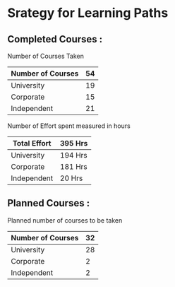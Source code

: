 # Srategy for Learning Paths

## Completed Courses : 

Number of Courses Taken 

| Number of Courses | 54 |
| --- | --- |
| University | 19 |
| Corporate | 15 |
| Independent | 21 |

Number of Effort spent measured in hours

| Total Effort | 395 Hrs |
| --- | --- |
| University | 194 Hrs |
| Corporate | 181 Hrs |
| Independent | 20 Hrs |

## Planned Courses : 

Planned number of courses to be taken

| Number of Courses | 32 |
| --- | --- |
| University | 28 |
| Corporate | 2 |
| Independent | 2 |
  

